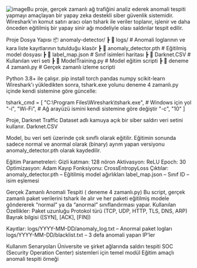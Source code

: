 ![image](https://github.com/user-attachments/assets/4b35a0d1-4871-4b12-acc6-204ebd61e4db)Bu proje, gerçek zamanlı ağ trafiğini analiz ederek anomali tespiti yapmayı amaçlayan bir yapay zeka destekli siber güvenlik sistemidir.
Wireshark'ın komut satırı aracı olan tshark ile veriler toplanır, işlenir ve daha önceden eğitilmiş bir yapay sinir ağı modeliyle olası saldırılar tespit edilir.

Proje Dosya Yapısı
📦 anomaly-detector/
 ┣ 📁 logs/             # Anomali loglarının ve kara liste kayıtlarının tutulduğu klasör
 ┣ 📄 anomaly_detector.pth        # Eğitilmiş model dosyası
 ┣ 📄 label_map.json              # Sınıf isimleri haritası
 ┣ 📄 Darknet.CSV                 # Kullanılan veri seti
 ┣ 📄 ModelTraining.py            # Model eğitim scripti
 ┣ 📄 deneme 4 zamanlı.py         # Gerçek zamanlı izleme scripti

 Python 3.8+ ile çalışır.
 pip install torch pandas numpy scikit-learn
 Wireshark'ı yükledikten sonra, tshark.exe yolunu  deneme 4 zamanlı.py içinde kendi sistemine göre güncelle:

 tshark_cmd = [
    "C:\\Program Files\\Wireshark\\tshark.exe",  # Windows için yol
    "-i", "Wi-Fi",  # Ağ arayüzü ismini kendi sistemine göre değiştir
    "-c", "10"
]

Proje, Darknet Traffic Dataset adlı kamuya açık bir siber saldırı veri setini kullanır.
Darknet.CSV

Model, bu veri seti üzerinde çok sınıflı olarak eğitilir. Eğitimin sonunda sadece normal ve anormal olarak (binary) ayrım yapan versiyonu anomaly_detector.pth olarak kaydedilir.

Eğitim Parametreleri:
Gizli katman: 128 nöron
Aktivasyon: ReLU
Epoch: 30
Optimizasyon: Adam
Kayıp Fonksiyonu: CrossEntropyLoss
Çıktılar:
anomaly_detector.pth – Eğitilmiş model ağırlıkları
label_map.json – Sınıf ID – isim eşlemesi

 Gerçek Zamanlı Anomali Tespiti ( deneme 4 zamanlı.py)
Bu script, gerçek zamanlı paket verilerini tshark ile alır ve her paketi eğitilmiş modele göndererek “normal” ya da “anormal” sınıflandırması yapar.
Kullanılan Özellikler:
Paket uzunluğu
Protokol türü (TCP, UDP, HTTP, TLS, DNS, ARP)
Bayrak bilgisi ([SYN], [ACK], [FIN])

Kayıtlar:
logs/YYYY-MM-DD/anomaly_log.txt – Anormal paket logları
logs/YYYY-MM-DD/blacklist.txt – 3 defa anomali yapan IP'ler

Kullanım Senaryoları
Üniversite ve şirket ağlarında saldırı tespiti
SOC (Security Operation Center) sistemleri için temel modül
Eğitim amaçlı anomali tespiti örneği
